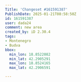 ```yaml
---
Title: 'Changeset #161591387'
PublishDate: 2025-01-21T08:58:50Z
id: 161591387
user: dada24
comment: new area
created_by: iD 2.30.4
tags:
- Montenegro
- Budva
bbox:
  min_lon: 18.8522082
  min_lat: 42.2905291
  max_lon: 18.8524165
  max_lat: 42.2906591

---
```

